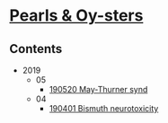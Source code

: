 <!--
Filename: 	index.md
Project: 	/Users/shume/Developer/physician/Neurol/PaO
Author: 	shumez <https://github.com/shumez>
Created: 	2019-04-09 19:26:0
Modified: 	2019-05-31 13:45:13
-----
Copyright (c) 2019 shumez
-->

# [Pearls & Oy-sters][PaO]

## Contents

* 2019
    * 05
        <!-- * [19mmdd ...](2019-mm-dd_yoMF.md) -->
        * [190520 May-Thurner synd](2019-05-20_35F.md)
    * 04
        * [190401 Bismuth neurotoxicity](2019-04-01_53F.md)

##
<!-- ref -->
[PaO]: https://www.neurology.org/search/jcode%3Aneurology%7C%7Cneurclinpract%7C%7Cnng%7C%7Cnnn%20sort%3Apublication-date%20toc_section%3AResident%20and%20Fellow%20Section%7C%7C%20Resident%20%26%20Fellow%20Section?see_more_page=1&see_more_page_title=